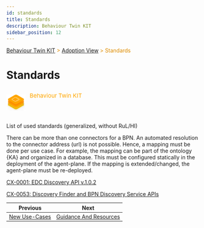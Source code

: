 ```yaml
---
id: standards
title: Standards
description: Behaviour Twin KIT
sidebar_position: 12
---
```


<!-- DEACTIVATED FOR DOCUSAURUS FROM HERE -->

<span style="font-size:14px;color:rgb(222,140,0);">[Behaviour Twin KIT](../overview.md) > [Adoption View](./overview.md) > Standards</span>

# Standards

<!-- DEACTIVATED FOR DOCUSAURUS TO HERE -->

<!-- VARIANT FOR DOCUSAURUS FROM HERE

<div style={{display:'block'}}>
  <div style={{display:'inline-block', verticalAlign:'top'}}>

![Behaviour Twin KIT banner](../../../../static/img/kit-icons/behaviour-twin-kit-icon-mini.png)

  </div>
  <div style={{display:'inline-block', fontSize:17, color:'rgb(255,166,1)', marginLeft:7, verticalAlign:'top', paddingTop:6}}>
Behaviour Twin KIT
  </div>
</div>

VARIANT FOR DOCUSAURUS TO HERE -->

<!-- DEACTIVATED FOR DOCUSAURUS FROM HERE -->

<div style="display:block;">
  <div style="display:inline-block;vertical-align:top;">

![Behaviour Twin KIT banner](../../../../static/img/kit-icons/behaviour-twin-kit-icon-mini.png)

  </div>
  <div style="display:inline-block;font-size:15px;color:rgb(255,166,1);margin-left:7px;vertical-align:top;padding-top:8px;">
Behaviour Twin KIT
  </div>
</div>

<!-- DEACTIVATED FOR DOCUSAURUS TO HERE -->

<!-- END OF HEADER -->

List of used standards (generalized, without RuL/HI)



There can be more than one connectors for a BPN. An automated resolution to the connector address (url) is not possible. Hence, a mapping must be done per use case.
For example, the mapping can be part of the ontology {KA} and organized in a database.
This must be configured statically in the deployment of the agent-plane. If the mapping is extended/changed, the agent-plane must be re-deployed.

[CX-0001: EDC Discovery API v.1.0.2](https://catena-x.net/fileadmin/user_upload/Standard-Bibliothek/Update_September23/CX-0001-EDCDiscoveryAPI_v1.0.2.pdf)

[CX-0053: Discovery Finder and BPN Discovery Service APIs](https://catena-x.net/fileadmin/user_upload/Standard-Bibliothek/Update_Maerz_2024/CX-0053-BPNDiscoveryServiceAPIs-v1.1.0.pdf)

<!-- START OF FOOTER -->

<!-- DEACTIVATED FOR DOCUSAURUS FROM HERE -->

| Previous | Next |
| -------- | ---- |
| [New Use-Cases](./new-use-cases.md) | [Guidance And Resources](./guidance-and-resources.md) |

<!-- DEACTIVATED FOR DOCUSAURUS TO HERE -->
